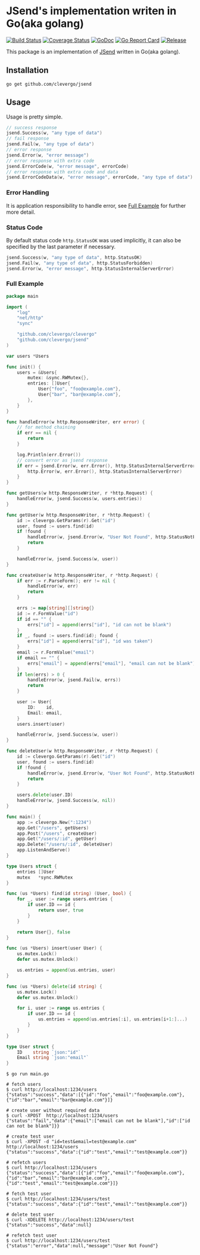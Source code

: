 # JSend's implementation writen in Go(aka golang)
[![Build Status](https://travis-ci.org/clevergo/jsend.svg?branch=master)](https://travis-ci.org/clevergo/jsend) [![Coverage Status](https://coveralls.io/repos/github/clevergo/jsend/badge.svg?branch=master)](https://coveralls.io/github/clevergo/jsend?branch=master) [![GoDoc](https://godoc.org/github.com/clevergo/jsend?status.svg)](http://godoc.org/github.com/clevergo/jsend) [![Go Report Card](https://goreportcard.com/badge/github.com/clevergo/jsend)](https://goreportcard.com/report/github.com/clevergo/jsend) [![Release](https://img.shields.io/github/release/clevergo/jsend.svg?style=flat-square)](https://github.com/clevergo/jsend/releases)

This package is an implementation of [JSend](https://github.com/omniti-labs/jsend) written in Go(aka golang).

## Installation

```shell
go get github.com/clevergo/jsend
```

## Usage

Usage is pretty simple.

```go
// success response
jsend.Success(w, "any type of data")
// fail response
jsend.Fail(w, "any type of data")
// error response
jsend.Error(w, "error message")
// error response with extra code
jsend.ErrorCode(w, "error message", errorCode)
// error response with extra code and data
jsend.ErrorCodeData(w, "error message", errorCode, "any type of data")
```

### Error Handling

It is application responsibility to handle error, see [Full Example](#full-example) for further more detail.

### Status Code

By default status code `http.StatusOK` was used implicitly,
it can also be specified by the last parameter if necessary.

```go
jsend.Success(w, "any type of data", http.StatusOK)
jsend.Fail(w, "any type of data", http.StatusForbidden)
jsend.Error(w, "error message", http.StatusInternalServerError)
```

### Full Example

```go
package main

import (
	"log"
	"net/http"
	"sync"

	"github.com/clevergo/clevergo"
	"github.com/clevergo/jsend"
)

var users *Users

func init() {
	users = &Users{
		mutex: &sync.RWMutex{},
		entries: []User{
			User{"foo", "foo@example.com"},
			User{"bar", "bar@example.com"},
		},
	}
}

func handleError(w http.ResponseWriter, err error) {
	// for method chaining
	if err == nil {
		return
	}

	log.Println(err.Error())
	// convert error as jsend response
	if err = jsend.Error(w, err.Error(), http.StatusInternalServerError); err != nil {
		http.Error(w, err.Error(), http.StatusInternalServerError)
	}
}

func getUsers(w http.ResponseWriter, r *http.Request) {
	handleError(w, jsend.Success(w, users.entries))
}

func getUser(w http.ResponseWriter, r *http.Request) {
	id := clevergo.GetParams(r).Get("id")
	user, found := users.find(id)
	if !found {
		handleError(w, jsend.Error(w, "User Not Found", http.StatusNotFound))
		return
	}

	handleError(w, jsend.Success(w, user))
}

func createUser(w http.ResponseWriter, r *http.Request) {
	if err := r.ParseForm(); err != nil {
		handleError(w, err)
		return
	}

	errs := map[string][]string{}
	id := r.FormValue("id")
	if id == "" {
		errs["id"] = append(errs["id"], "id can not be blank")
	}
	if _, found := users.find(id); found {
		errs["id"] = append(errs["id"], "id was taken")
	}
	email := r.FormValue("email")
	if email == "" {
		errs["email"] = append(errs["email"], "email can not be blank")
	}
	if len(errs) > 0 {
		handleError(w, jsend.Fail(w, errs))
		return
	}

	user := User{
		ID:    id,
		Email: email,
	}
	users.insert(user)

	handleError(w, jsend.Success(w, user))
}

func deleteUser(w http.ResponseWriter, r *http.Request) {
	id := clevergo.GetParams(r).Get("id")
	user, found := users.find(id)
	if !found {
		handleError(w, jsend.Error(w, "User Not Found", http.StatusNotFound))
		return
	}

	users.delete(user.ID)
	handleError(w, jsend.Success(w, nil))
}

func main() {
	app := clevergo.New(":1234")
	app.Get("/users", getUsers)
	app.Post("/users", createUser)
	app.Get("/users/:id", getUser)
	app.Delete("/users/:id", deleteUser)
	app.ListenAndServe()
}

type Users struct {
	entries []User
	mutex   *sync.RWMutex
}

func (us *Users) find(id string) (User, bool) {
	for _, user := range users.entries {
		if user.ID == id {
			return user, true
		}
	}

	return User{}, false
}

func (us *Users) insert(user User) {
	us.mutex.Lock()
	defer us.mutex.Unlock()

	us.entries = append(us.entries, user)
}

func (us *Users) delete(id string) {
	us.mutex.Lock()
	defer us.mutex.Unlock()

	for i, user := range us.entries {
		if user.ID == id {
			us.entries = append(us.entries[:i], us.entries[i+1:]...)
		}
	}
}

type User struct {
	ID    string `json:"id"`
	Email string `json:"email"`
}
```

```shell
$ go run main.go

# fetch users
$ curl http://localhost:1234/users
{"status":"success","data":[{"id":"foo","email":"foo@example.com"},{"id":"bar","email":"bar@example.com"}]}

# create user without required data
$ curl -XPOST  http://localhost:1234/users
{"status":"fail","data":{"email":["email can not be blank"],"id":["id can not be blank"]}}

# create test user
$ curl -XPOST -d "id=test&email=test@example.com" http://localhost:1234/users
{"status":"success","data":{"id":"test","email":"test@example.com"}}

# refetch users
$ curl http://localhost:1234/users
{"status":"success","data":[{"id":"foo","email":"foo@example.com"},{"id":"bar","email":"bar@example.com"},{"id":"test","email":"test@example.com"}]}

# fetch test user
$ curl http://localhost:1234/users/test
{"status":"success","data":{"id":"test","email":"test@example.com"}}

# delete test user
$ curl -XDELETE http://localhost:1234/users/test
{"status":"success","data":null}

# refetch test user
$ curl http://localhost:1234/users/test
{"status":"error","data":null,"message":"User Not Found"}
```
